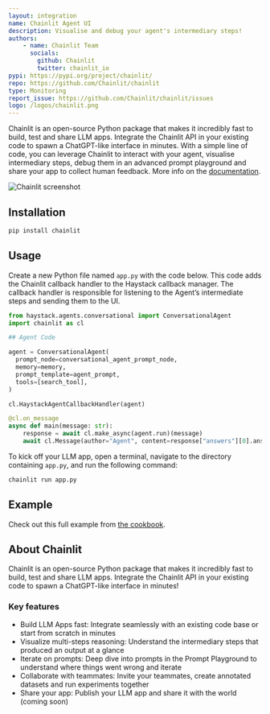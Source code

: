 ```yaml
---
layout: integration
name: Chainlit Agent UI
description: Visualise and debug your agent's intermediary steps!
authors:
    - name: Chainlit Team
      socials:
        github: Chainlit
        twitter: chainlit_io
pypi: https://pypi.org/project/chainlit/
repo: https://github.com/Chainlit/chainlit
type: Monitoring
report_issue: https://github.com/Chainlit/chainlit/issues
logo: /logos/chainlit.png
---
```


Chainlit is an open-source Python package that makes it incredibly fast to build, test and share LLM apps. Integrate the Chainlit API in your existing code to spawn a ChatGPT-like interface in minutes. With a simple line of code, you can leverage Chainlit to interact with your agent, visualise intermediary steps, debug them in an advanced prompt playground and share your app to collect human feedback. More info on the [documentation](https://docs.chainlit.io/).

![Chainlit screenshot](https://raw.githubusercontent.com/deepset-ai/haystack-integrations/main/images/chainlit-haystack.png)

## Installation

```bash
pip install chainlit
```

## Usage

Create a new Python file named `app.py` with the code below. This code adds the Chainlit callback handler to the Haystack callback manager. The callback handler is responsible for listening to the Agent’s intermediate steps and sending them to the UI.

```python
from haystack.agents.conversational import ConversationalAgent
import chainlit as cl

## Agent Code

agent = ConversationalAgent(
  prompt_node=conversational_agent_prompt_node,
  memory=memory,
  prompt_template=agent_prompt,
  tools=[search_tool],
)

cl.HaystackAgentCallbackHandler(agent)

@cl.on_message
async def main(message: str):
    response = await cl.make_async(agent.run)(message)
    await cl.Message(author="Agent", content=response["answers"][0].answer).send()
```

To kick off your LLM app, open a terminal, navigate to the directory containing `app.py`, and run the following command:

```bash
chainlit run app.py
```

## Example
Check out this full example from [the cookbook](https://github.com/Chainlit/cookbook/tree/main/haystack). 

## About Chainlit
Chainlit is an open-source Python package that makes it incredibly fast to build, test and share LLM apps. Integrate the Chainlit API in your existing code to spawn a ChatGPT-like interface in minutes!

### Key features
- Build LLM Apps fast: Integrate seamlessly with an existing code base or start from scratch in minutes
- Visualize multi-steps reasoning: Understand the intermediary steps that produced an output at a glance
- Iterate on prompts: Deep dive into prompts in the Prompt Playground to understand where things went wrong and iterate
- Collaborate with teammates: Invite your teammates, create annotated datasets and run experiments together
- Share your app: Publish your LLM app and share it with the world (coming soon)
